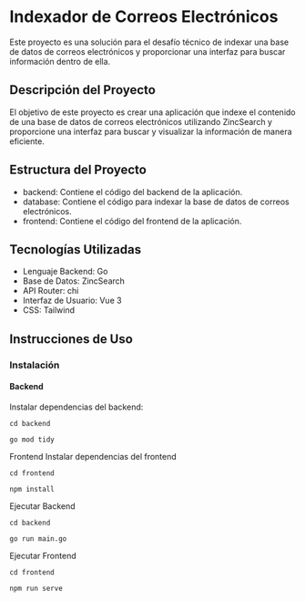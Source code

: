 # Indexador de Correos Electrónicos

Este proyecto es una solución para el desafío técnico de indexar una base de datos de correos electrónicos y proporcionar una interfaz para buscar información dentro de ella.

## Descripción del Proyecto

El objetivo de este proyecto es crear una aplicación que indexe el contenido de una base de datos de correos electrónicos utilizando ZincSearch y proporcione una interfaz para buscar y visualizar la información de manera eficiente.

## Estructura del Proyecto

- backend: Contiene el código del backend de la aplicación.
- database: Contiene el código para indexar la base de datos de correos electrónicos.
- frontend: Contiene el código del frontend de la aplicación.

## Tecnologías Utilizadas

- Lenguaje Backend: Go
- Base de Datos: ZincSearch
- API Router: chi
- Interfaz de Usuario: Vue 3
- CSS: Tailwind

## Instrucciones de Uso

### Instalación

#### Backend

Instalar dependencias del backend:
```
cd backend
```
```
go mod tidy
```
Frontend
Instalar dependencias del frontend
```
cd frontend
```
```
npm install
```

Ejecutar Backend
```
cd backend
```
```
go run main.go
```

Ejecutar Frontend
```
cd frontend
```
```
npm run serve
```